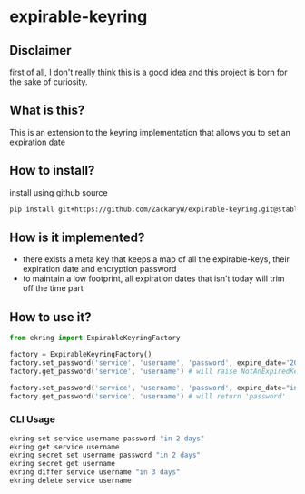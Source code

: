 # expirable-keyring

## Disclaimer 
first of all, I don't really think this is a good idea and this project is born for the sake of curiosity.

## What is this?
This is an extension to the keyring implementation that allows you to set an expiration date

## How to install?
install using github source
```bash
pip install git+https://github.com/ZackaryW/expirable-keyring.git@stable#egg=expirable-keyring
```

## How is it implemented?
- there exists a meta key that keeps a map of all the expirable-keys, their expiration date and encryption password
- to maintain a low footprint, all expiration dates that isn't today will trim off the time part

## How to use it?
```python
from ekring import ExpirableKeyringFactory

factory = ExpirableKeyringFactory()
factory.set_password('service', 'username', 'password', expire_date='2020-01-01') # will trigger an error
factory.get_password('service', 'username') # will raise NotAnExpiredKey

factory.set_password('service', 'username', 'password', expire_date="in 2 days")
factory.get_password('service', 'username') # will return 'password'
```

### CLI Usage
```bash
ekring set service username password "in 2 days"
ekring get service username
ekring secret set username password "in 2 days"
ekring secret get username
ekring differ service username "in 3 days"
ekring delete service username
```


```